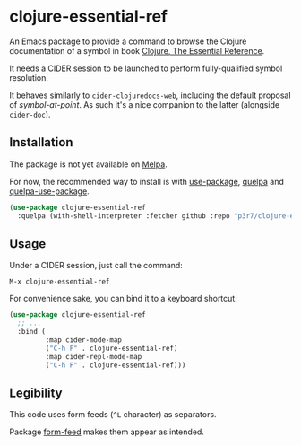 # clojure-essential-ref

An Emacs package to provide a command to browse the Clojure documentation of a symbol in book [Clojure, The Essential Reference](https://livebook.manning.com/book/clojure-the-essential-reference/).

It needs a CIDER session to be launched to perform fully-qualified symbol resolution.

It behaves similarly to `cider-clojuredocs-web`, including the default proposal of _symbol-at-point_. As such it's a nice companion to the latter (alongside `cider-doc`).


## Installation

The package is not yet available on [Melpa](https://melpa.org/).

For now, the recommended way to install is with [use-package](https://github.com/jwiegley/use-package), [quelpa](https://github.com/quelpa/quelpa) and [quelpa-use-package](https://github.com/quelpa/quelpa-use-package).

```el
(use-package clojure-essential-ref
  :quelpa (with-shell-interpreter :fetcher github :repo "p3r7/clojure-essential-ref"))
```


## Usage

Under a CIDER session, just call the command:

    M-x clojure-essential-ref

For convenience sake, you can bind it to a keyboard shortcut:

```el
(use-package clojure-essential-ref
  ;; ...
  :bind (
         :map cider-mode-map
         ("C-h F" . clojure-essential-ref)
         :map cider-repl-mode-map
         ("C-h F" . clojure-essential-ref)))
```


## Legibility

This code uses form feeds (`^L` character) as separators.

Package [form-feed](https://github.com/wasamasa/form-feed) makes them appear as intended.
